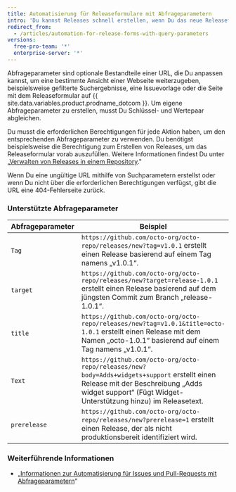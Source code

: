 ```yaml
---
title: Automatisierung für Releaseformulare mit Abfrageparametern
intro: 'Du kannst Releases schnell erstellen, wenn Du das neue Releaseformular automatisch mit angepassten Informationen ausfüllst. Füge dazu Abfrageparameter zur URL der Formularseite hinzu.'
redirect_from:
  - /articles/automation-for-release-forms-with-query-parameters
versions:
  free-pro-team: '*'
  enterprise-server: '*'
---
```


Abfrageparameter sind optionale Bestandteile einer URL, die Du anpassen kannst, um eine bestimmte Ansicht einer Webseite weiterzugeben, beispielsweise gefilterte Suchergebnisse, eine Issuevorlage oder die Seite mit dem Releaseformular auf {{ site.data.variables.product.prodname_dotcom }}. Um eigene Abfrageparameter zu erstellen, musst Du Schlüssel- und Wertepaar abgleichen.

Du musst die erforderlichen Berechtigungen für jede Aktion haben, um den entsprechenden Abfrageparameter zu verwenden. Du benötigst beispielsweise die Berechtigung zum Erstellen von Releases, um das Releaseformular vorab auszufüllen. Weitere Informationen findest Du unter „[Verwalten von Releases in einem Repository](/github/administering-a-repository/managing-releases-in-a-repository)."

Wenn Du eine ungültige URL mithilfe von Suchparametern erstellst oder wenn Du nicht über die erforderlichen Berechtigungen verfügst, gibt die URL eine 404-Fehlerseite zurück.

### Unterstützte Abfrageparameter

| Abfrageparameter | Beispiel                                                                                                                                                                                           |
| ---------------- | -------------------------------------------------------------------------------------------------------------------------------------------------------------------------------------------------- |
| `Tag`            | `https://github.com/octo-org/octo-repo/releases/new?tag=v1.0.1` erstellt einen Release basierend auf einem Tag namens „v1.0.1“.                                                                    |
| `target`         | `https://github.com/octo-org/octo-repo/releases/new?target=release-1.0.1` erstellt einen Release basierend auf dem jüngsten Commit zum Branch „release-1.0.1“.                                     |
| `title`          | `https://github.com/octo-org/octo-repo/releases/new?tag=v1.0.1&title=octo-1.0.1` erstellt einen Release mit dem Namen „octo-1.0.1“ basierend auf einem Tag namens „v1.0.1“.                    |
| `Text`           | `https://github.com/octo-org/octo-repo/releases/new?body=Adds+widgets+support` erstellt einen Release mit der Beschreibung „Adds widget support“ (Fügt Widget-Unterstützung hinzu) im Releasetext. |
| `prerelease`     | `https://github.com/octo-org/octo-repo/releases/new?prerelease=1` erstellt einen Release, der als nicht produktionsbereit identifiziert wird.                                                      |

### Weiterführende Informationen

- „[Informationen zur Automatisierung für Issues und Pull-Requests mit Abfrageparametern](/articles/about-automation-for-issues-and-pull-requests-with-query-parameters)“
